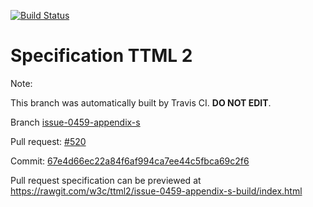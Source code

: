 [![Build Status](https://travis-ci.org/w3c/ttml2.svg?branch=issue-0459-appendix-s)](https://travis-ci.org/w3c/ttml2)


# Specification TTML 2


Note:


This branch was automatically built by Travis CI. <b>DO NOT EDIT</b>.


 Branch [issue-0459-appendix-s](https://github.com/w3c/ttml2/tree/issue-0459-appendix-s)


 Pull request: [#520](https://github.com/w3c/ttml2/pull/520)


 Commit: [67e4d66ec22a84f6af994ca7ee44c5fbca69c2f6](https://github.com/w3c/ttml2/commit/67e4d66ec22a84f6af994ca7ee44c5fbca69c2f6)

Pull request specification can be previewed at https://rawgit.com/w3c/ttml2/issue-0459-appendix-s-build/index.html



